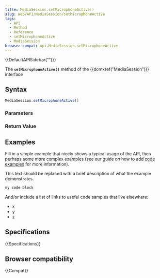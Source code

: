 ```yaml
---
title: MediaSession.setMicrophoneActive()
slug: Web/API/MediaSession/setMicrophoneActive
tags:
  - API
  - Method
  - Reference
  - setMicrophoneActive
  - MediaSession
browser-compat: api.MediaSession.setMicrophoneActive
---
```

{{DefaultAPISidebar("")}}

The **`setMicrophoneActive()`** method of the {{domxref("MediaSession")}} interface 

## Syntax

```js
MediaSession.setMicrophoneActive()
```

### Parameters



### Return Value



## Examples

Fill in a simple example that nicely shows a typical usage of the API, then perhaps some more complex examples (see our guide on how to add [code examples](/en-US/docs/MDN/Contribute/Structures/Code_examples) for more information).

This text should be replaced with a brief description of what the example demonstrates.

```js
my code block
```

And/or include a list of links to useful code samples that live elsewhere:

*   x
*   y
*   z

## Specifications

{{Specifications}}

## Browser compatibility

{{Compat}}


